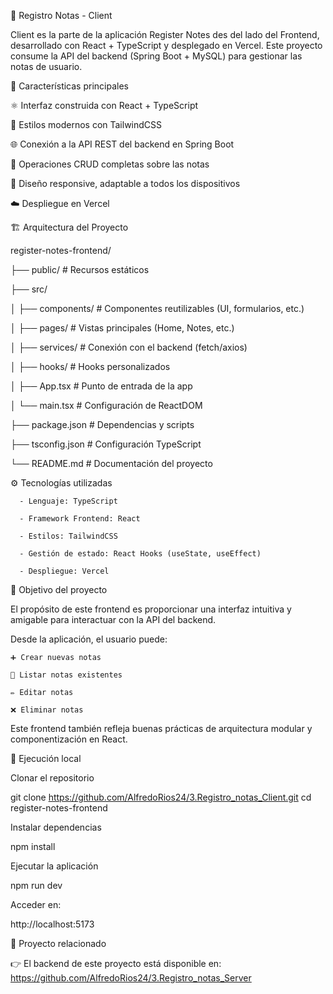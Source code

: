 📝 Registro Notas - Client

Client es la parte de la aplicación Register Notes des del lado del Frontend, desarrollado con React + TypeScript y desplegado en Vercel.
Este proyecto consume la API del backend (Spring Boot + MySQL) para gestionar las notas de usuario.

🚀 Características principales

⚛️ Interfaz construida con React + TypeScript

🎨 Estilos modernos con TailwindCSS

🌐 Conexión a la API REST del backend en Spring Boot

🔄 Operaciones CRUD completas sobre las notas

📱 Diseño responsive, adaptable a todos los dispositivos

☁️ Despliegue en Vercel

🏗️ Arquitectura del Proyecto

register-notes-frontend/ 

├── public/                 # Recursos estáticos 

├── src/ 

│   ├── components/         # Componentes reutilizables (UI, formularios, etc.) 

│   ├── pages/              # Vistas principales (Home, Notes, etc.) 

│   ├── services/           # Conexión con el backend (fetch/axios) 

│   ├── hooks/              # Hooks personalizados 

│   ├── App.tsx             # Punto de entrada de la app 

│   └── main.tsx            # Configuración de ReactDOM 

├── package.json            # Dependencias y scripts 

├── tsconfig.json           # Configuración TypeScript 

└── README.md               # Documentación del proyecto 


⚙️ Tecnologías utilizadas

      - Lenguaje: TypeScript
      
      - Framework Frontend: React
      
      - Estilos: TailwindCSS
      
      - Gestión de estado: React Hooks (useState, useEffect)

      - Despliegue: Vercel

📌 Objetivo del proyecto

El propósito de este frontend es proporcionar una interfaz intuitiva y amigable para interactuar con la API del backend.

Desde la aplicación, el usuario puede:

    ➕ Crear nuevas notas
    
    📄 Listar notas existentes
    
    ✏️ Editar notas
    
    ❌ Eliminar notas

Este frontend también refleja buenas prácticas de arquitectura modular y componentización en React.

🚀 Ejecución local

Clonar el repositorio

git clone https://github.com/AlfredoRios24/3.Registro_notas_Client.git
cd register-notes-frontend


Instalar dependencias

npm install


Ejecutar la aplicación

npm run dev


Acceder en:

http://localhost:5173

📂 Proyecto relacionado

👉 El backend de este proyecto está disponible en: https://github.com/AlfredoRios24/3.Registro_notas_Server
